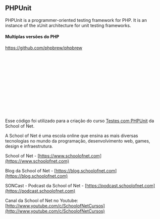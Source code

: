 ## PHPUnit
PHPUnit is a programmer-oriented testing framework for PHP.
It is an instance of the xUnit architecture for unit testing frameworks.



#### Multiplas versões do PHP
https://github.com/phpbrew/phpbrew




















<br><br><br><br><br><br><br><br><br><br><br><br>
Esse código foi utilizado para a criação do curso [Testes com PHPUnit](https://www.schoolofnet.com/curso/php/outros-frameworks-php/testes-com-phpunit/) da School of Net.

A School of Net é uma escola online que ensina as mais diversas tecnologias no mundo da programação, desenvolvimento web, games, design e infraestrutura.

School of Net - [https://www.schoolofnet.com](https://www.schoolofnet.com)

Blog da School of Net - [https://blog.schoolofnet.com](https://blog.schoolofnet.com)

SONCast - Podcast da School of Net - [https://podcast.schoolofnet.com](https://podcast.schoolofnet.com)

Canal da School of Net no Youtube: [http://www.youtube.com/c/SchoolofNetCursos](http://www.youtube.com/c/SchoolofNetCursos)